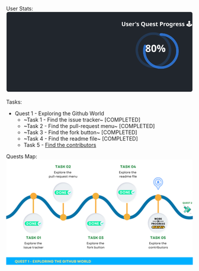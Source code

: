 
  User Stats:<br>
  ![User Draft Stats](/userCards/draft.svg?)

  Tasks:
  - Quest 1 - Exploring the Github World
    - ~Task 1 - Find the issue tracker~ [COMPLETED]
    - ~Task 2 - Find the pull-request menu~ [COMPLETED]
    - ~Task 3 - Find the fork button~ [COMPLETED]
    - ~Task 4 - Find the readme file~ [COMPLETED]
    - Task 5 - [Find the contributors](https://github.com/caiton1/OSS-Doorway/issues/95)

Quests Map:
![Quest Map](/map/Q1T5.png)